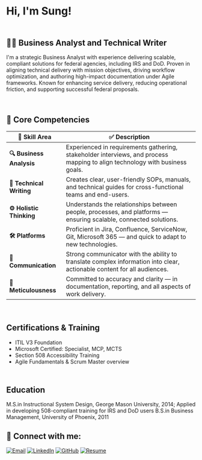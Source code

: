 <h1>Hi, I'm Sung! </h1>

<h2><br>👨‍💻 Business Analyst and Technical Writer</br></h2>

I'm a strategic Business Analyst with experience delivering scalable, compliant solutions for federal agencies, including IRS and DoD. Proven in aligning technical delivery with mission objectives, driving workflow optimization, and authoring high-impact documentation under Agile frameworks. Known for enhancing service delivery, reducing operational friction, and supporting successful federal proposals.


<br>


<section class="competencies fade-in">
  <div class="container">
    <h2>🧩 Core Competencies</h2>
    <table class="competency-table">
      <thead>
        <tr>
          <th>💼 Skill Area</th>
          <th>✅ Description</th>
        </tr>
      </thead>
      <tbody>
        <tr>
          <td><strong>🔍 Business Analysis</strong></td>
          <td>Experienced in requirements gathering, stakeholder interviews, and process mapping to align technology with business goals.</td>
        </tr>
        <tr>
          <td><strong>📝 Technical Writing</strong></td>
          <td>Creates clear, user-friendly SOPs, manuals, and technical guides for cross-functional teams and end-users.</td>
        </tr>
        <tr>
          <td><strong>⚙️ Holistic Thinking</strong></td>
          <td>Understands the relationships between people, processes, and platforms — ensuring scalable, connected solutions.</td>
        </tr>
        <tr>
          <td><strong>🛠 Platforms</strong></td>
          <td>Proficient in Jira, Confluence, ServiceNow, Git, Microsoft 365 — and quick to adapt to new technologies.</td>
        </tr>
        <tr>
          <td><strong>💬 Communication</strong></td>
          <td>Strong communicator with the ability to translate complex information into clear, actionable content for all audiences.</td>
        </tr>
        <tr>
          <td><strong>🎯 Meticulousness</strong></td>
          <td>Committed to accuracy and clarity — in documentation, reporting, and all aspects of work delivery.</td>
        </tr>
      </tbody>
    </table>
  </div>
</section>

</br>



<h2>Certifications & Training </h2>

<ul>
  <li>ITIL V3 Foundation</li>
  <li>Microsoft Certified:  Specialist, MCP, MCTS</li>
  <li>Section 508 Accessibility Training</li>
  <li>Agile Fundamentals & Scrum Master overview </li>
</ul>

<h2><br>Education</br></h2>


M.S.in Instructional System Design, George Mason University, 2014;
Applied in developing 508-compliant training for IRS and DoD users
B.S.in Business Management, University of Phoenix, 2011  


<h2> 🤳 Connect with me:</h2>

<p align="left">
  <a href="mailto:sung.m.lee23@gmail.com"><img src="https://img.shields.io/badge/email-contact-red?style=for-the-badge&logo=gmail" alt="Email"/></a>
  <a href="https://www.linkedin.com/in/sungmlee" target="_blank"><img src="https://img.shields.io/badge/LinkedIn-Connect-blue?style=for-the-badge&logo=linkedin" alt="LinkedIn"/></a>
  <a href="https://github.com/sunglee23"><img src="https://img.shields.io/badge/GitHub-Profile-000?style=for-the-badge&logo=github" alt="GitHub"/></a>
  <a href="Sung_Lee_Resume_New_2025.pdf" target="_blank">
  <img src="https://img.shields.io/badge/Resume-Download-green?style=for-the-badge&logo=read-the-docs" alt="Resume"/>
</a>

</p>
  


